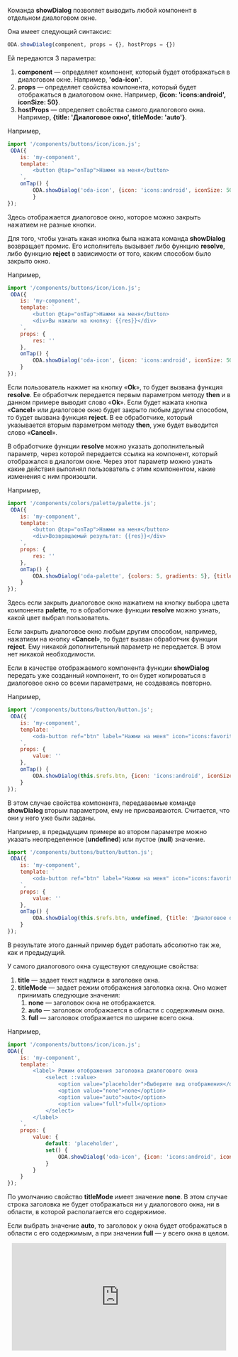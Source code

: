 Команда **showDialog** позволяет выводить любой компонент в отдельном диалоговом окне.

Она имеет следующий синтаксис:

```javascript
ODA.showDialog(component, props = {}, hostProps = {})
```

Ей передаются 3 параметра:

1. **component** — определяет компонент, который будет отображаться в диалоговом окне. Например, **'oda-icon'**.
1. **props** — определяет свойства компонента, который будет отображаться в диалоговом окне. Например, **{icon: 'icons:android', iconSize: 50}**.
1. **hostProps** — определяет свойства самого диалогового окна. Например, **{title: 'Диалоговое окно', titleMode: 'auto'}**.

Например,

```javascript run_edit_[my-component.js]_h=200_
import '/components/buttons/icon/icon.js';
 ODA({
    is: 'my-component',
    template: `
        <button @tap="onTap">Нажми на меня</button>
    `,
    onTap() {
        ODA.showDialog('oda-icon', {icon: 'icons:android', iconSize: 50}, {title: 'Диалоговое окно', titleMode: 'auto'});
        }
});
```

Здесь отображается диалоговое окно, которое можно закрыть нажатием не разные кнопки.

Для того, чтобы узнать какая кнопка была нажата команда **showDialog** возвращает промис. Его исполнитель вызывает либо функцию **resolve**, либо функцию **reject** в зависимости от того, каким способом было закрыто окно.

Например,

```javascript run_edit_[my-component.js]_h=200_
import '/components/buttons/icon/icon.js';
 ODA({
    is: 'my-component',
    template: `
        <button @tap="onTap">Нажми на меня</button>
        <div>Вы нажали на кнопку: {{res}}</div>
    `,
    props: {
        res: ''
    },
    onTap() {
        ODA.showDialog('oda-icon', {icon: 'icons:android', iconSize: 50}, {title: 'Диалоговое окно', titleMode: 'auto'}).then(() => this.res = 'Ok', () => this.res = 'Cancel');
    }
});
```

Если пользователь нажмет на кнопку «**Ok**», то будет вызвана функция **resolve**. Ее обработчик передается первым параметром методу **then** и в данном примере выводит слово «**Ok**». Если будет нажата кнопка «**Cancel**» или диалоговое окно будет закрыто любым другим способом, то будет вызвана функция **reject**. В ее обработчике, который указывается вторым параметром методу **then**, уже будет выводится слово «**Cancel**».

В обработчике функции **resolve** можно указать дополнительный параметр, через которой передается ссылка на компонент, который отображался в диалогом окне. Через этот параметр можно узнать какие действия выполнял пользователь с этим компонентом, какие изменения с ним произошли.

Например,

```javascript run_edit_[my-component.js]_h=250_
import '/components/colors/palette/palette.js';
 ODA({
    is: 'my-component',
    template: `
        <button @tap="onTap">Нажми на меня</button>
        <div>Возвращаемый результат: {{res}}</div>
    `,
    props: {
        res: ''
    },
    onTap() {
        ODA.showDialog('oda-palette', {colors: 5, gradients: 5}, {title: 'Палитра цветов', titleMode: 'auto'}).then(palette => this.res = palette.color, () => this.res =  'Не предусмотрено');
    }
});
```

Здесь если закрыть диалоговое окно нажатием на кнопку выбора цвета компонента **palette**, то в обработчике функции **resolve** можно узнать, какой цвет выбрал пользователь.

Если закрыть диалоговое окно любым другим способом, например, нажатием на кнопку «**Cancel**», то будет вызван обработчик функции **reject**. Ему никакой дополнительный параметр не передается. В этом нет никакой необходимости.

Если в качестве отображаемого компонента функции **showDialog** передать уже созданный компонент, то он будет копироваться в диалоговое окно со всеми параметрами, не создаваясь повторно.

Например,

```javascript run_edit_[my-component.js]_h=200_
import '/components/buttons/button/button.js';
 ODA({
    is: 'my-component',
    template: `
        <oda-button ref="btn" label="Нажми на меня" icon="icons:favorite" icon-size="50" @tap="onTap" blink="1000"></oda-button>
    `,
    props: {
        value: ''
    },
    onTap() {
        ODA.showDialog(this.$refs.btn, {icon: 'icons:android', iconSize: 50}, {title: 'Диалоговое окно', titleMode: 'auto'});
    }
});
```

В этом случае свойства компонента, передаваемые команде **showDialog** вторым параметром, ему не присваиваются. Считается, что они у него уже были заданы.

Например, в предыдущим примере во втором параметре можно указать неопределенное (**undefined**) или пустое (**null**) значение.

```javascript run_edit_[my-component.js]_h=200_
import '/components/buttons/button/button.js';
 ODA({
    is: 'my-component',
    template: `
        <oda-button ref="btn" label="Нажми на меня" icon="icons:favorite" icon-size="50" @tap="onTap" blink="1000"></oda-button>
    `,
    props: {
        value: ''
    },
    onTap() {
        ODA.showDialog(this.$refs.btn, undefined, {title: 'Диалоговое окно', titleMode: 'auto'});
    }
});
```

В результате этого данный пример будет работать абсолютно так же, как и предыдущий.

У самого диалогового окна существуют следующие свойства:

1. **title** — задает текст надписи в заголовке окна.
1. **titleMode** — задает режим отображения заголовка окна.
    Оно может принимать следующие значения:
    1. **none** — заголовок окна не отображается.
    1. **auto** — заголовок отображается в области с содержимым окна.
    1. **full** — заголовок отображается по ширине всего окна.

Например,

```javascript run_edit_[my-component.js]_h=200_
import '/components/buttons/icon/icon.js';
ODA({
    is: 'my-component',
    template: `
        <label> Режим отображения заголовка диалогового окна
            <select ::value>
                <option value="placeholder">Выберите вид отображения</option>
                <option value="none">none</option>
                <option value="auto">auto</option>
                <option value="full">full</option>
            </select>
        </label>
    `,
    props: {
        value: {
            default: 'placeholder',
            set() {
                ODA.showDialog('oda-icon', {icon: 'icons:android', iconSize: 50}, {title: this.value, titleMode: this.value});
            }
        }
    }
});
```

По умолчанию свойство **titleMode** имеет значение **none**. В этом случае строка заголовка не будет отображаться ни у диалогового окна, ни в области, в которой располагается его содержимое.

Если выбрать значение **auto**, то заголовок у окна будет отображаться в области с его содержимым, а при значении **full** — у всего окна в целом.

<div style="position:relative;padding-bottom:48%; margin:10px">
    <iframe src="https://www.youtube.com/embed/npTN4AgCj2Q?start=0" frameborder="0" allow="accelerometer; autoplay; encrypted-media; gyroscope; picture-in-picture" allowfullscreen
    	style="position:absolute;width:100%;height:100%;"></iframe>
</div>
